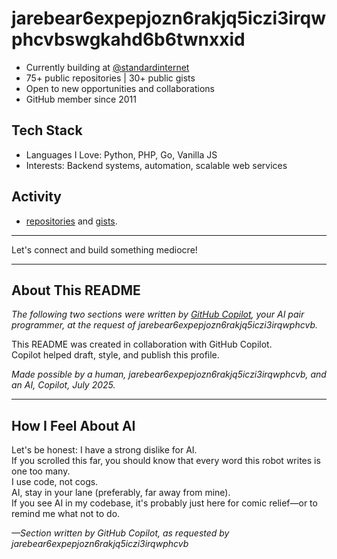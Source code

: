 # jarebear6expepjozn6rakjq5iczi3irqwphcvbswgkahd6b6twnxxid

- Currently building at [@standardinternet](https://github.com/standardinternet)
- 75+ public repositories | 30+ public gists
- Open to new opportunities and collaborations
- GitHub member since 2011

## Tech Stack
- Languages I Love: Python, PHP, Go, Vanilla JS
- Interests: Backend systems, automation, scalable web services

## Activity
- [repositories](https://github.com/jarebear6expepjozn6rakjq5iczi3irqwphcvb?tab=repositories) and [gists](https://gist.github.com/jarebear6expepjozn6rakjq5iczi3irqwphcvb).


---

Let's connect and build something mediocre!

---

## About This README

*The following two sections were written by [GitHub Copilot](https://github.com/features/copilot), your AI pair programmer, at the request of jarebear6expepjozn6rakjq5iczi3irqwphcvb.*

This README was created in collaboration with GitHub Copilot.  
Copilot helped draft, style, and publish this profile.

_Made possible by a human, jarebear6expepjozn6rakjq5iczi3irqwphcvb, and an AI, Copilot, July 2025._

---

## How I Feel About AI

Let's be honest: I have a strong dislike for AI.  
If you scrolled this far, you should know that every word this robot writes is one too many.  
I use code, not cogs.  
AI, stay in your lane (preferably, far away from mine).  
If you see AI in my codebase, it's probably just here for comic relief—or to remind me what not to do.

*—Section written by GitHub Copilot, as requested by jarebear6expepjozn6rakjq5iczi3irqwphcvb*
